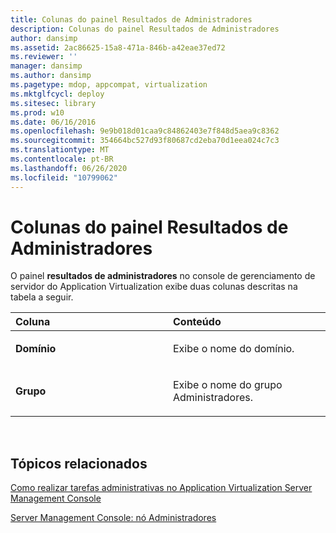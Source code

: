 ```yaml
---
title: Colunas do painel Resultados de Administradores
description: Colunas do painel Resultados de Administradores
author: dansimp
ms.assetid: 2ac86625-15a8-471a-846b-a42eae37ed72
ms.reviewer: ''
manager: dansimp
ms.author: dansimp
ms.pagetype: mdop, appcompat, virtualization
ms.mktglfcycl: deploy
ms.sitesec: library
ms.prod: w10
ms.date: 06/16/2016
ms.openlocfilehash: 9e9b018d01caa9c84862403e7f848d5aea9c8362
ms.sourcegitcommit: 354664bc527d93f80687cd2eba70d1eea024c7c3
ms.translationtype: MT
ms.contentlocale: pt-BR
ms.lasthandoff: 06/26/2020
ms.locfileid: "10799062"
---
```

# Colunas do painel Resultados de Administradores


O painel **resultados de administradores** no console de gerenciamento de servidor do Application Virtualization exibe duas colunas descritas na tabela a seguir.

<table>
<colgroup>
<col width="50%" />
<col width="50%" />
</colgroup>
<thead>
<tr class="header">
<th align="left">Coluna</th>
<th align="left">Conteúdo</th>
</tr>
</thead>
<tbody>
<tr class="odd">
<td align="left"><p><strong>Domínio</strong></p></td>
<td align="left"><p>Exibe o nome do domínio.</p></td>
</tr>
<tr class="even">
<td align="left"><p><strong>Grupo</strong></p></td>
<td align="left"><p>Exibe o nome do grupo Administradores.</p></td>
</tr>
</tbody>
</table>

 

## Tópicos relacionados


[Como realizar tarefas administrativas no Application Virtualization Server Management Console](how-to-perform-administrative-tasks-in-the-application-virtualization-server-management-console.md)

[Server Management Console: nó Administradores](server-management-console-administrators-node.md)

 

 





